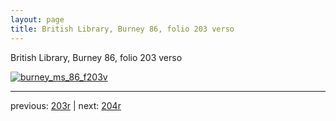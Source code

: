 ```yaml
---
layout: page
title: British Library, Burney 86, folio 203 verso
---
```


British Library, Burney 86, folio 203 verso

[![burney_ms_86_f203v](http://www.homermultitext.org/iipsrv?IIIF=/project/homer/pyramidal/deepzoom/bl/burney86imgs/v1/burney_ms_86_f203v.tif/full/800,/0/default.jpg)](http://www.homermultitext.org/ict2/?urn=urn:cite2:bl:burney86imgs.v1:burney_ms_86_f203v) 

---

previous:  [203r](../203r/) | next: [204r](../204r/)